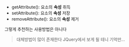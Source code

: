 - getAttribute(): 요소의 **속성** 취득
- setAttribute(): 요소의 **속성** 저장
- removeAttribute(): 요소의 **속성** 제거

그렇게 추천하는 사용방법은 아니다

> 대체방법이 많이 존재한다
> JQuery에서 보게 될 테니 기억만...
